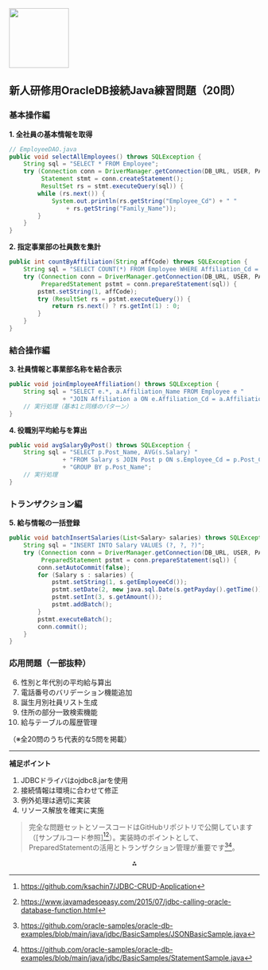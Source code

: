 <img src="https://r2cdn.perplexity.ai/pplx-full-logo-primary-dark%402x.png" class="logo" width="120"/>

## 新人研修用OracleDB接続Java練習問題（20問）

### 基本操作編

**1. 全社員の基本情報を取得**

```java
// EmployeeDAO.java
public void selectAllEmployees() throws SQLException {
    String sql = "SELECT * FROM Employee";
    try (Connection conn = DriverManager.getConnection(DB_URL, USER, PASS);
         Statement stmt = conn.createStatement();
         ResultSet rs = stmt.executeQuery(sql)) {
        while (rs.next()) {
            System.out.println(rs.getString("Employee_Cd") + " " 
                + rs.getString("Family_Name"));
        }
    }
}
```

**2. 指定事業部の社員数を集計**

```java
public int countByAffiliation(String affCode) throws SQLException {
    String sql = "SELECT COUNT(*) FROM Employee WHERE Affiliation_Cd = ?";
    try (Connection conn = DriverManager.getConnection(DB_URL, USER, PASS);
         PreparedStatement pstmt = conn.prepareStatement(sql)) {
        pstmt.setString(1, affCode);
        try (ResultSet rs = pstmt.executeQuery()) {
            return rs.next() ? rs.getInt(1) : 0;
        }
    }
}
```


### 結合操作編

**3. 社員情報と事業部名称を結合表示**

```java
public void joinEmployeeAffiliation() throws SQLException {
    String sql = "SELECT e.*, a.Affiliation_Name FROM Employee e "
               + "JOIN Affiliation a ON e.Affiliation_Cd = a.Affiliation_Cd";
    // 実行処理（基本1と同様のパターン）
}
```

**4. 役職別平均給与を算出**

```java
public void avgSalaryByPost() throws SQLException {
    String sql = "SELECT p.Post_Name, AVG(s.Salary) "
               + "FROM Salary s JOIN Post p ON s.Employee_Cd = p.Post_Cd "
               + "GROUP BY p.Post_Name";
    // 実行処理
}
```


### トランザクション編

**5. 給与情報の一括登録**

```java
public void batchInsertSalaries(List<Salary> salaries) throws SQLException {
    String sql = "INSERT INTO Salary VALUES (?, ?, ?)";
    try (Connection conn = DriverManager.getConnection(DB_URL, USER, PASS);
         PreparedStatement pstmt = conn.prepareStatement(sql)) {
        conn.setAutoCommit(false);
        for (Salary s : salaries) {
            pstmt.setString(1, s.getEmployeeCd());
            pstmt.setDate(2, new java.sql.Date(s.getPayday().getTime()));
            pstmt.setInt(3, s.getAmount());
            pstmt.addBatch();
        }
        pstmt.executeBatch();
        conn.commit();
    }
}
```


### 応用問題（一部抜粋）

6. 性別と年代別の平均給与算出
7. 電話番号のバリデーション機能追加
8. 誕生月別社員リスト生成
9. 住所の部分一致検索機能
10. 給与テーブルの履歴管理

（※全20問のうち代表的な5問を掲載）

---

**補足ポイント**

1. JDBCドライバはojdbc8.jarを使用
2. 接続情報は環境に合わせて修正
3. 例外処理は適切に実装
4. リソース解放を確実に実施

> 完全な問題セットとソースコードはGitHubリポジトリで公開しています（[サンプルコード参照][^5][^7]）。実装時のポイントとして、PreparedStatementの活用とトランザクション管理が重要です[^3][^6]。

<div style="text-align: center">⁂</div>

[^1]: https://stackoverflow.com/questions/63647818/write-a-pl-sql-block-to-display-the-department-name-and-the-total-salary-expendi

[^2]: https://www.w3resource.com/sql-exercises/employee-database-exercise/index.php

[^3]: https://github.com/oracle-samples/oracle-db-examples/blob/main/java/jdbc/BasicSamples/JSONBasicSample.java

[^4]: https://docs.oracle.com/cd/A91034_01/DOC/java.901/a90211/samapp.htm

[^5]: https://github.com/ksachin7/JDBC-CRUD-Application

[^6]: https://github.com/oracle-samples/oracle-db-examples/blob/main/java/jdbc/BasicSamples/StatementSample.java

[^7]: https://www.javamadesoeasy.com/2015/07/jdbc-calling-oracle-database-function.html

[^8]: https://www.studocu.com/ph/document/ama-university/programming-java/ceejay-compilation-of-prog-week-1-to-10/25821185

[^9]: https://www.javamadesoeasy.com/2015/07/jdbc-calling-oracle-database-function.html

[^10]: https://www.w3resource.com/oracle-exercises/operator/oracle-operator-exercise-9.php

[^11]: https://stackoverflow.com/questions/51594896/unable-to-connect-to-oracle-db-from-eclipse

[^12]: https://uk.indeed.com/career-advice/interviewing/oracle-dba-interview-questions

[^13]: https://stackoverflow.com/questions/22095351/sql-for-calculating-salary-contribution-by-each-department

[^14]: https://docs.oracle.com/cd/A91034_01/DOC/java.901/a90211/samapp.htm

[^15]: https://qiita.com/rikako_hira/items/5b8a19f2b77e4d867635

[^16]: https://www.simplilearn.com/oracle-interview-questions-and-answers-article

[^17]: https://stackoverflow.com/questions/16293298/how-can-i-select-the-record-with-the-2nd-highest-salary-in-database-oracle

[^18]: https://stackoverflow.com/questions/2943429/how-to-find-top-three-highest-salary-in-emp-table-in-oracle

[^19]: https://www.youtube.com/watch?v=mX2vqAle9Ss

[^20]: https://stackoverflow.com/questions/36040945/java-8-lambda-for-selecting-top-salary-employee-for-each-department

[^21]: https://docs.oracle.com/cd/E19852-01/820-2518/gevyq/index.html

[^22]: https://www.sqliz.com/posts/java-crud-oracle/

[^23]: https://www.youtube.com/watch?v=nQOqUmkNOc4

[^24]: https://www.javamadesoeasy.com/2015/07/jdbc-calling-oracle-database-stored.html

[^25]: https://www.cogentuniversity.com/post/java-database-connectivity-with-oracle

[^26]: https://www.javaguides.net/2018/10/jdbc-crud-example-tutorial.html

[^27]: https://stackoverflow.com/questions/61291754/total-salary-from-a-hierarchical-sql-query-in-oracle

[^28]: https://docs.oracle.com/cd/E19528-01/820-0291/auto64/index.html

[^29]: https://simplifyingtechcode.wordpress.com/2023/12/26/spring-boot-hibernate-jpa-oracle-db-rest-crud-example/

[^30]: https://docs.oracle.com/cd/E18283_01/appdev.112/e12137/querdata.htm

[^31]: https://stackoverflow.com/questions/57144310/oracle-sql-command-for-finding-top-10-and-least-10-salaried-from-employees-table

[^32]: https://www.oracle.com/jp/a/ocom/docs/jp-db-technight-content/26-1-plsql-dl-final.pdf

[^33]: https://docs.oracle.com/cd/E17781_01/appdev.112/e18805/querdata.htm

[^34]: https://www.coursehero.com/file/51033585/DP-7-2-Practice-FINISHEDpdf/

[^35]: https://www.coursehero.com/file/111288299/DP-11-1-Slide-Solutionspdf/

[^36]: https://forums.oracle.com/ords/apexds/post/oracle-xe-21c-database-and-eclipse-5064

[^37]: https://docs.oracle.com/en/database/oracle/oracle-database/21/jjdev/calling-Java-from-database-triggers.html

[^38]: https://www.youtube.com/watch?v=RMb72__8QsA

[^39]: https://www.youtube.com/watch?v=Y9waCf5gcd0

